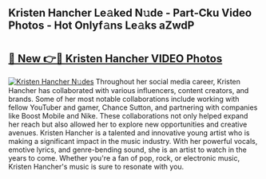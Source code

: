 ## Kristen Hancher Le𝚊ked N𝚞de - Part-Cku Video Photos - Hot Onlyf𝚊ns Le𝚊ks aZwdP

# <h2><a href="http://ab11085.deff.icu/?id=Kristen+Hancher">🔗 New 👉🔴 Kristen Hancher VIDEO Photos</a></h2>

[![Kristen Hancher N𝚞des](https://i.imgur.com/rIISA9y.gif)](http://ab11085.deff.icu/?id=Kristen+Hancher)
Throughout her social media career, Kristen Hancher has collaborated with various influencers, content creators, and brands. Some of her most notable collaborations include working with fellow YouTuber and gamer, Chance Sutton, and partnering with companies like Boost Mobile and Nike. These collaborations not only helped expand her reach but also allowed her to explore new opportunities and creative avenues. Kristen Hancher is a talented and innovative young artist who is making a significant impact in the music industry. With her powerful vocals, emotive lyrics, and genre-bending sound, she is an artist to watch in the years to come. Whether you're a fan of pop, rock, or electronic music, Kristen Hancher's music is sure to resonate with you.
